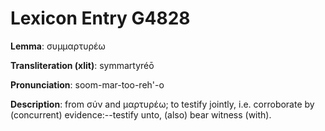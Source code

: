 # Lexicon Entry G4828

**Lemma**: συμμαρτυρέω

**Transliteration (xlit)**: symmartyréō

**Pronunciation**: soom-mar-too-reh'-o

**Description**:
from σύν and μαρτυρέω; to testify jointly, i.e. corroborate by (concurrent) evidence:--testify unto, (also) bear witness (with).
